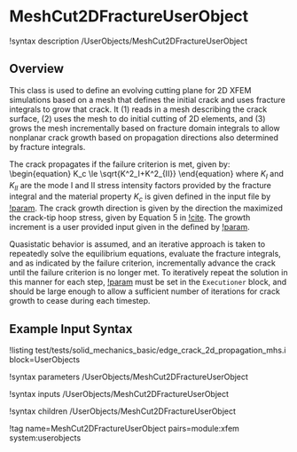 # MeshCut2DFractureUserObject

!syntax description /UserObjects/MeshCut2DFractureUserObject

## Overview

This class is used to define an evolving cutting plane for 2D XFEM simulations based on a mesh that defines the initial crack and uses fracture integrals to grow that crack. It (1) reads in a mesh describing the crack surface, (2) uses the mesh to do initial cutting of 2D elements, and (3) grows the mesh incrementally based on fracture domain integrals to allow nonplanar crack growth based on propagation directions also determined by fracture integrals.

The crack propagates if the failure criterion is met, given by:
\begin{equation}
K_c \le \sqrt{K^2_I+K^2_{II}}
\end{equation}
where $K_I$ and $K_{II}$ are the mode I and II stress intensity factors provided by the fracture integral and the material property $K_c$ is given defined in the input file by [!param](/UserObjects/MeshCut2DFractureUserObject/k_critical).  The crack growth direction is given by the direction the maximized the crack-tip hoop stress, given by Equation 5 in [!cite](jiang2020).  The growth increment is a user provided input given in the defined by [!param](/UserObjects/MeshCut2DFractureUserObject/growth_increment).

Quasistatic behavior is assumed, and an iterative approach is taken to repeatedly solve the equilibrium equations, evaluate the fracture integrals, and as indicated by the failure criterion, incrementally advance the crack until the failure criterion is no longer met. To iteratively repeat the solution in this manner for each step, [!param](/Executioner/Steady/max_xfem_update) must be set in the `Executioner` block, and should be large enough to allow a sufficient number of iterations for crack growth to cease during each timestep.

## Example Input Syntax

!listing test/tests/solid_mechanics_basic/edge_crack_2d_propagation_mhs.i block=UserObjects

!syntax parameters /UserObjects/MeshCut2DFractureUserObject

!syntax inputs /UserObjects/MeshCut2DFractureUserObject

!syntax children /UserObjects/MeshCut2DFractureUserObject

!tag name=MeshCut2DFractureUserObject pairs=module:xfem system:userobjects
